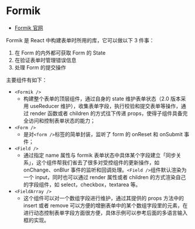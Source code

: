 # Formik

- [Formik 官网](https://formik.org/)

Formik 是 React 中构建表单时所用的库，它可以做以下 3 件事：

1. 在 Form 的内外都可获取 Form 的 State
2. 在验证表单时管理错误信息
3. 处理 Form 的提交操作

主要组件有如下：

- `<Formik />`
  - 构建整个表单的顶层组件，通过自身的 state 维护表单状态（2.0 版本采用 useReducer 维护），收集表单字段，执行校验和提交表单等操作，通过 render 函数或者 children 的方式往下传递 props，使得子组件具备完全访问和控制表单状态的能力；
- `<Form />`
  - 是对`<form />`标签的简单封装，监听了 form 的 onReset 和 onSubmit 事件；
- `<Field />`
  - 通过指定 name 属性与 formik 表单状态中具体某个字段建立「同步关系」，这个组件帮我们省去了很多对受控组件的更新操作，如 onChange、onBlur 事件的监听和回调处理。`<Field />`组件默认渲染为一个 input，同时也可以通过 render 属性或者 children 的方式渲染自己的字段组件，如 select，checkbox，textarea 等。
- `<FieldArray />`
  - 这个组件可以对一个数组字段进行维护，通过其提供的 props 方法中的 insert 或者 remove 可以方便的增删表单中的某个数组字段里的元素，在进行动态控制表单字段方面很方便，具体示例可以参考后面的多语言输入框的实现。
